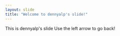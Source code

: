 ```yaml
---
layout: slide
title: "Welcome to dennyalp's slide!"
---
```

This is dennyalp's slide
Use the left arrow to go back!
